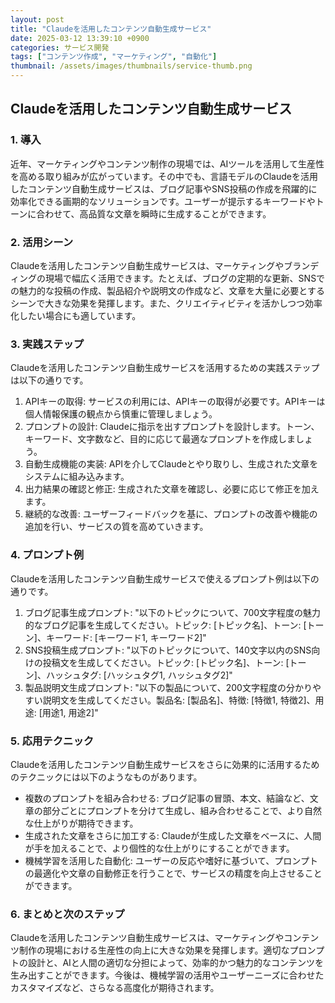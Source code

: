 ```yaml
---
layout: post
title: "Claudeを活用したコンテンツ自動生成サービス"
date: 2025-03-12 13:39:10 +0900
categories: サービス開発
tags: ["コンテンツ作成", "マーケティング", "自動化"]
thumbnail: /assets/images/thumbnails/service-thumb.png
---
```

## Claudeを活用したコンテンツ自動生成サービス

### 1. 導入

近年、マーケティングやコンテンツ制作の現場では、AIツールを活用して生産性を高める取り組みが広がっています。その中でも、言語モデルのClaudeを活用したコンテンツ自動生成サービスは、ブログ記事やSNS投稿の作成を飛躍的に効率化できる画期的なソリューションです。ユーザーが提示するキーワードやトーンに合わせて、高品質な文章を瞬時に生成することができます。

### 2. 活用シーン

Claudeを活用したコンテンツ自動生成サービスは、マーケティングやブランディングの現場で幅広く活用できます。たとえば、ブログの定期的な更新、SNSでの魅力的な投稿の作成、製品紹介や説明文の作成など、文章を大量に必要とするシーンで大きな効果を発揮します。また、クリエイティビティを活かしつつ効率化したい場合にも適しています。

### 3. 実践ステップ

Claudeを活用したコンテンツ自動生成サービスを活用するための実践ステップは以下の通りです。

1. APIキーの取得: サービスの利用には、APIキーの取得が必要です。APIキーは個人情報保護の観点から慎重に管理しましょう。
2. プロンプトの設計: Claudeに指示を出すプロンプトを設計します。トーン、キーワード、文字数など、目的に応じて最適なプロンプトを作成しましょう。
3. 自動生成機能の実装: APIを介してClaudeとやり取りし、生成された文章をシステムに組み込みます。
4. 出力結果の確認と修正: 生成された文章を確認し、必要に応じて修正を加えます。
5. 継続的な改善: ユーザーフィードバックを基に、プロンプトの改善や機能の追加を行い、サービスの質を高めていきます。

### 4. プロンプト例

Claudeを活用したコンテンツ自動生成サービスで使えるプロンプト例は以下の通りです。

1. ブログ記事生成プロンプト: "以下のトピックについて、700文字程度の魅力的なブログ記事を生成してください。トピック: [トピック名]、トーン: [トーン]、キーワード: [キーワード1, キーワード2]"
2. SNS投稿生成プロンプト: "以下のトピックについて、140文字以内のSNS向けの投稿文を生成してください。トピック: [トピック名]、トーン: [トーン]、ハッシュタグ: [ハッシュタグ1, ハッシュタグ2]"
3. 製品説明文生成プロンプト: "以下の製品について、200文字程度の分かりやすい説明文を生成してください。製品名: [製品名]、特徴: [特徴1, 特徴2]、用途: [用途1, 用途2]"

### 5. 応用テクニック

Claudeを活用したコンテンツ自動生成サービスをさらに効果的に活用するためのテクニックには以下のようなものがあります。

- 複数のプロンプトを組み合わせる: ブログ記事の冒頭、本文、結論など、文章の部分ごとにプロンプトを分けて生成し、組み合わせることで、より自然な仕上がりが期待できます。
- 生成された文章をさらに加工する: Claudeが生成した文章をベースに、人間が手を加えることで、より個性的な仕上がりにすることができます。
- 機械学習を活用した自動化: ユーザーの反応や嗜好に基づいて、プロンプトの最適化や文章の自動修正を行うことで、サービスの精度を向上させることができます。

### 6. まとめと次のステップ

Claudeを活用したコンテンツ自動生成サービスは、マーケティングやコンテンツ制作の現場における生産性の向上に大きな効果を発揮します。適切なプロンプトの設計と、AIと人間の適切な分担によって、効率的かつ魅力的なコンテンツを生み出すことができます。今後は、機械学習の活用やユーザーニーズに合わせたカスタマイズなど、さらなる高度化が期待されます。

